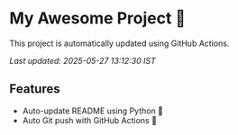 # My Awesome Project 🚀

This project is automatically updated using GitHub Actions.

_Last updated: 2025-05-27 13:12:30 IST_

## Features
- Auto-update README using Python 🐍
- Auto Git push with GitHub Actions 🤖

